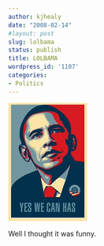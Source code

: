 ```yaml
---
author: kjhealy
date: "2008-02-14"
#layout: post
slug: lolbama
status: publish
title: LOLBAMA
wordpress_id: '1107'
categories:
- Politics
---
```


[![image](ywch.jpg)](http://www.flickr.com/photos/kellysue/2250108121/ "photo sharing")

Well I thought it was funny.
 

